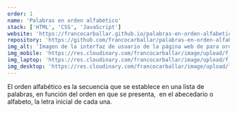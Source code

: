 ```yaml
---
order: 1
name: 'Palabras en orden alfabético'
stack: ['HTML', 'CSS', 'JavaScript']
website: 'https://francocarballar.github.io/palabras-en-orden-alfabetico/'
repository: 'https://github.com/francocarballar/palabras-en-orden-alfabetico/'
img_alt: 'Imagen de la interfaz de usuario de la página web de para ordenar las palabras en orden alfabético'
img_mobile: 'https://res.cloudinary.com/francocarballar/image/upload/f_auto,q_auto/v1/portfolio/projects/palabras-en-orden-alfabetico/mh9zafbtluec3cc0lwcb'
img_laptop: 'https://res.cloudinary.com/francocarballar/image/upload/f_auto,q_auto/v1/portfolio/projects/palabras-en-orden-alfabetico/dt6kyyq6rw6mwxe0iwr4'
img_desktop: 'https://res.cloudinary.com/francocarballar/image/upload/f_auto,q_auto/v1/portfolio/projects/palabras-en-orden-alfabetico/urnwa0qfhg7bajeyzgsz'
---
```


El orden alfabético es la secuencia que se establece en una lista de palabras, en función del orden en que se presenta, ​ en el abecedario o alfabeto, la letra inicial de cada una.
